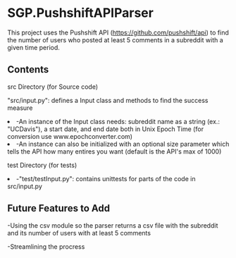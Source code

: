 # SGP.PushshiftAPIParser
This project uses the Pushshift API (https://github.com/pushshift/api) to find the number of users who posted at least 5 comments in a subreddit with a given time period.

## Contents
src Directory (for Source code)

"src/input.py": defines a Input class and methods to find the success measure
  
  <li>-An instance of the Input class needs: subreddit name as a string (ex.: "UCDavis"), a start date, and end date both in Unix Epoch Time (for conversion use www.epochconverter.com)</li>
  
  <li>-An instance can also be initialized with an optional size parameter which tells the API how many entires you want (default is the API's max of 1000)</li>
  
test Directory (for tests)

  <li>-"test/testInput.py": contains unittests for parts of the code in src/input.py</li>

## Future Features to Add
-Using the csv module so the parser returns a csv file with the subreddit and its number of users with at least 5 comments

-Streamlining the procress


